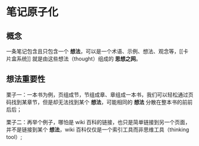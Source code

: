 # 笔记原子化

## 概念

一条笔记包含且只包含一个 **想法**，可以是一个术语、示例、想法、观念等，[[卡片盒系统]] 就是由这些想法（thought）组成的 **思想之网**。

## 想法重要性

栗子一：一本书为例，页组成节，节组成章、章组成一本书，我们可以轻松通过页码找到某章节，但是却无法找到某个 **想法**，可能相同的 **想法** 分散在整本书的前前后后；

栗子二：再举个例子，哪怕是 wiki 百科的链接，也只是简单链接到另一个页面，并不是链接到某个 **想法**，wiki 百科仅仅是一个索引工具而非思维工具（thinking tool）;
